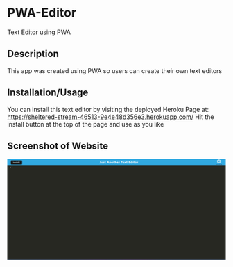 # PWA-Editor
Text Editor using PWA

## Description
This app was created using PWA so users can create their own text editors

## Installation/Usage
You can install this text editor by visiting the deployed Heroku Page at: https://sheltered-stream-46513-9e4e48d356e3.herokuapp.com/
Hit the install button at the top of the page and use as you like

## Screenshot of Website
![Screenshot of Website](./client/src/images/Screenshot-of-Jate-site.png)
